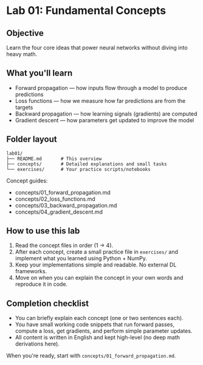 # Lab 01: Fundamental Concepts

## Objective
Learn the four core ideas that power neural networks without diving into heavy math.

## What you'll learn
- Forward propagation — how inputs flow through a model to produce predictions
- Loss functions — how we measure how far predictions are from the targets
- Backward propagation — how learning signals (gradients) are computed
- Gradient descent — how parameters get updated to improve the model

## Folder layout

```
lab01/
├── README.md       # This overview
├── concepts/       # Detailed explanations and small tasks
└── exercises/      # Your practice scripts/notebooks
```

Concept guides:
- concepts/01_forward_propagation.md
- concepts/02_loss_functions.md
- concepts/03_backward_propagation.md
- concepts/04_gradient_descent.md

## How to use this lab
1. Read the concept files in order (1 → 4).
2. After each concept, create a small practice file in `exercises/` and implement what you learned using Python + NumPy.
3. Keep your implementations simple and readable. No external DL frameworks.
4. Move on when you can explain the concept in your own words and reproduce it in code.

## Completion checklist
- You can briefly explain each concept (one or two sentences each).
- You have small working code snippets that run forward passes, compute a loss, get gradients, and perform simple parameter updates.
- All content is written in English and kept high-level (no deep math derivations here).

When you're ready, start with `concepts/01_forward_propagation.md`.
